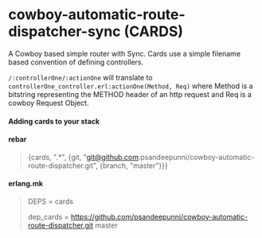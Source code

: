 cowboy-automatic-route-dispatcher-sync (CARDS)
=================================

A Cowboy based simple router with Sync. Cards use a simple filename based convention of defining controllers.

```/:controllerOne/:actionOne``` will translate to ```controllerOne_controller.erl:actionOne(Method, Req)```
where Method is a bitstring representing the METHOD header of an http request and Req is a cowboy Request Object.


#### Adding cards to your stack

#### rebar
 > {cards, ".*", {git, "git@github.com:psandeepunni/cowboy-automatic-route-dispatcher.git", {branch, "master"}}}

#### erlang.mk
 > DEPS = cards
 >
 > dep_cards = https://github.com/psandeepunni/cowboy-automatic-route-dispatcher.git master
